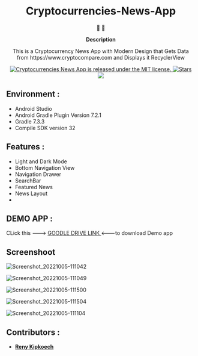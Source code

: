 <h1 align="center">
Cryptocurrencies-News-App
</h1>

<p align="center">
   📄 🚀
</p>

<p align="center">
  <strong>
   Description
  </strong>
</p>

<p align="center">
 This is a Cryptocurrency News App with Modern Design that Gets Data from https://www.cryptocompare.com and Displays it RecyclerView
</p>

<p align="center">

<a href="https://github.com/Tr-reny/Cryptocurrencies-News-App/blob/master/LICENCE">
 <img src="https://img.shields.io/badge/license-MIT-blue.svg" alt="Cryptocurrencies News App is released under the MIT license." />
  </a>

   <a href="https://img.shields.io/github/stars/Tr-reny/Cryptocurrencies-News-App?style=social">
  <img src="https://img.shields.io/github/stars/Tr-reny/Cryptocurrencies-News-App?style=social" alt="Stars" />
 </a>

<a href="https://komarev.com/ghpvc/?username=Cryptocurrencies-News-App&color=green">
  <img src="https://komarev.com/ghpvc/?username=Cryptocurrencies-News-App&color=green" />
 </a>



</p>

## Environment :

* Android Studio
* Android Gradle Plugin Version 7.2.1
* Gradle 7.3.3
* Compile SDK version 32

## Features :

* Light and Dark Mode
* Bottom Navigation View
* Navigation Drawer
* SearchBar
* Featured News
* News Layout
*
## DEMO APP :
CLick this --->
<a href="https://drive.google.com/file/d/1OZsANrt97BtVr5btxXWiI66px-x42VVi/view?usp=sharing">GOODLE DRIVE LINK
  </a>
<---to download Demo app

## Screenshoot

![Screenshot_20221005-111042](https://user-images.githubusercontent.com/57016982/194015719-baf3add0-5660-4039-a8d6-a500543e765e.png)

![Screenshot_20221005-111049](https://user-images.githubusercontent.com/57016982/194015740-4fe05d00-858f-4591-a83f-2c351ecc8c9b.png)

![Screenshot_20221005-111500](https://user-images.githubusercontent.com/57016982/194015774-500ae4ae-aea2-41e2-9a60-6a3274dd62bd.png)

![Screenshot_20221005-111504](https://user-images.githubusercontent.com/57016982/194015819-d9bc0c76-f008-4495-84d3-f46e66906a02.png)

![Screenshot_20221005-111104](https://user-images.githubusercontent.com/57016982/194015853-2c4efb60-301b-4edc-aca6-b2b1b395e8cd.png)

</p>

## Contributors :

* [**Reny Kipkoech**](https://github.com/Tr-reny)





